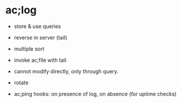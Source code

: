 # ac;log

- store & use queries
- reverse in server (tail)
- multiple sort

- invoke ac;file with tail
- cannot modify directly, only through query.
- rotate
- ac;ping hooks: on presence of log, on absence (for uptime checks)

